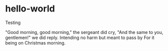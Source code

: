 # hello-world
Testing

"Good morning, good morning," the sergeant did cry,
"And the same to you, gentlemen!" we did reply.
Intending no harm but meant to pass by
For it being on Christmas morning.
